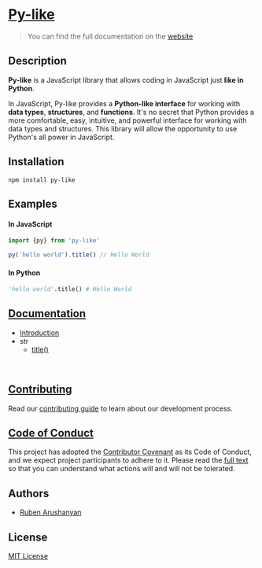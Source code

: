 # [Py-like](https://py-like.js.org)
> You can find the full documentation on the [website](https://py-like.js.org)

## Description

**Py-like** is a JavaScript library that allows coding in JavaScript just **like in Python**.

In JavaScript, Py-like provides a **Python-like interface** for working with **data types**, **structures**, and **functions**.
It's no secret that Python provides a more comfortable, easy, intuitive, and powerful interface for working with data types and structures. This library will allow the opportunity to use Python's all power in JavaScript.

## Installation

```
npm install py-like
```

## Examples

#### In JavaScript
```js
import {py} from 'py-like'

py('hello world').title() // Hello World

```
#### In Python
```py
'hello world'.title() # Hello World
```

## [Documentation](https://py-like.js.org)

- [Introduction](https://py-like.js.org/docs/introduction)
- str
    - [title()](https://py-like.js.org/docs/str/title)



</br>

## [Contributing](https://github.com/ruben-arushanyan/py-like/blob/master/CONTRIBUTING.md)

Read our [contributing guide](https://github.com/ruben-arushanyan/py-like/blob/master/CONTRIBUTING.md) to learn about our development process.

## [Code of Conduct](https://github.com/ruben-arushanyan/py-like/blob/master/CODE_OF_CONDUCT.md)

This project has adopted the [Contributor Covenant](https://www.contributor-covenant.org) as its Code of Conduct, and we expect project participants to adhere to it. Please read the [full text](https://github.com/ruben-arushanyan/py-like/blob/master/CODE_OF_CONDUCT.md) so that you can understand what actions will and will not be tolerated.

## Authors

- [Ruben Arushanyan](https://github.com/ruben-arushanyan)

## License

[MIT License](https://github.com/Ruben-Arushanyan/py-like/blob/master/LICENSE)